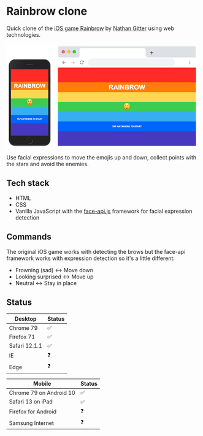 # Rainbrow clone

Quick clone of the [iOS game Rainbrow](https://apps.apple.com/au/app/rainbrow/id1312458558) by [Nathan Gitter](http://nathangitter.com/) using web technologies.

![Snapshot of home screen on mobile and dekstop](in-situ.png)


Use facial expressions to move the emojis up and down, collect points with the stars and avoid the enemies.


## Tech stack

* HTML
* CSS
* Vanilla JavaScript with the [face-api.js](https://github.com/justadudewhohacks/face-api.js) framework for facial expression detection

## Commands

The original iOS game works with detecting the brows but the face-api framework works with expression detection so it's a little different:

* Frowning (sad) <-> Move down
* Looking surprised <-> Move up
* Neutral <-> Stay in place


## Status

| Desktop | Status |
| --- | --- |
| Chrome 79 | ✅ |
| Firefox 71 |  ✅ |
| Safari 12.1.1 |  ✅ |
| IE |  ❓ |
| Edge |  ❓ |


| Mobile | Status |
| --- | --- |
| Chrome 79 on Android 10 | ✅ |
| Safari 13 on iPad |  ✅ |
| Firefox for Android |  ❓ |
| Samsung Internet |  ❓ |



